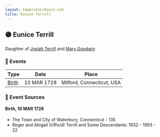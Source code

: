 ```yaml
---
layout: templates/basic.njk
title: Eunice Terrill
---
```

## 🟣 Eunice Terrill

Daughter of [Josiah Terrill](/people/8/80183041) and [Mary Goodwin](/people/4/49404198)

### 📆 Events

Type | Date | Place
------ | ------ | ------
[Birth](#event-c4b47940-e3de-4d41-9587-76688157cc6d) | 10 MAR 1728 | Milford, Connecticut, USA

### 📰 Event Sources

#### <a id="event-c4b47940-e3de-4d41-9587-76688157cc6d"></a> Birth, 10 MAR 1728
* The Town and City of Waterbury, Connecticut  - 135
* Roger and Abigail (Ufford) Terrill and Some Descendants: 1632 - 1993  - 22